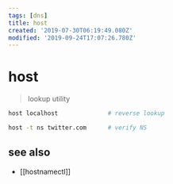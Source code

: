 ```yaml
---
tags: [dns]
title: host
created: '2019-07-30T06:19:49.080Z'
modified: '2019-09-24T17:07:26.780Z'
---
```


# host

>lookup utility

```sh
host localhost              # reverse lookup

host -t ns twitter.com      # verify NS
```

## see also
- [[hostnamectl]]

